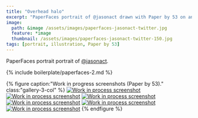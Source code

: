 ```yaml
---
title: "Overhead halo"
excerpt: "PaperFaces portrait of @jasonact drawn with Paper by 53 on an iPad."
image: 
  path: &image /assets/images/paperfaces-jasonact-twitter.jpg 
  feature: *image
  thumbnail: /assets/images/paperfaces-jasonact-twitter-150.jpg
tags: [portrait, illustration, Paper by 53]
---
```


PaperFaces portrait portrait of [@jasonact](https://twitter.com/jasonact).

{% include boilerplate/paperfaces-2.md %}

{% figure caption:"Work in progress screenshots (Paper by 53)." class:"gallery-3-col" %}
[![Work in process screenshot](/assets/images/paperfaces-jasonact-process-1-600.jpg)](/assets/images/paperfaces-jasonact-process-1-lg.jpg)
[![Work in process screenshot](/assets/images/paperfaces-jasonact-process-2-600.jpg)](/assets/images/paperfaces-jasonact-process-2-lg.jpg)
[![Work in process screenshot](/assets/images/paperfaces-jasonact-process-3-600.jpg)](/assets/images/paperfaces-jasonact-process-3-lg.jpg)
[![Work in process screenshot](/assets/images/paperfaces-jasonact-process-4-600.jpg)](/assets/images/paperfaces-jasonact-process-4-lg.jpg)
[![Work in process screenshot](/assets/images/paperfaces-jasonact-process-5-600.jpg)](/assets/images/paperfaces-jasonact-process-5-lg.jpg)
[![Work in process screenshot](/assets/images/paperfaces-jasonact-process-6-600.jpg)](/assets/images/paperfaces-jasonact-process-6-lg.jpg)
{% endfigure %}
